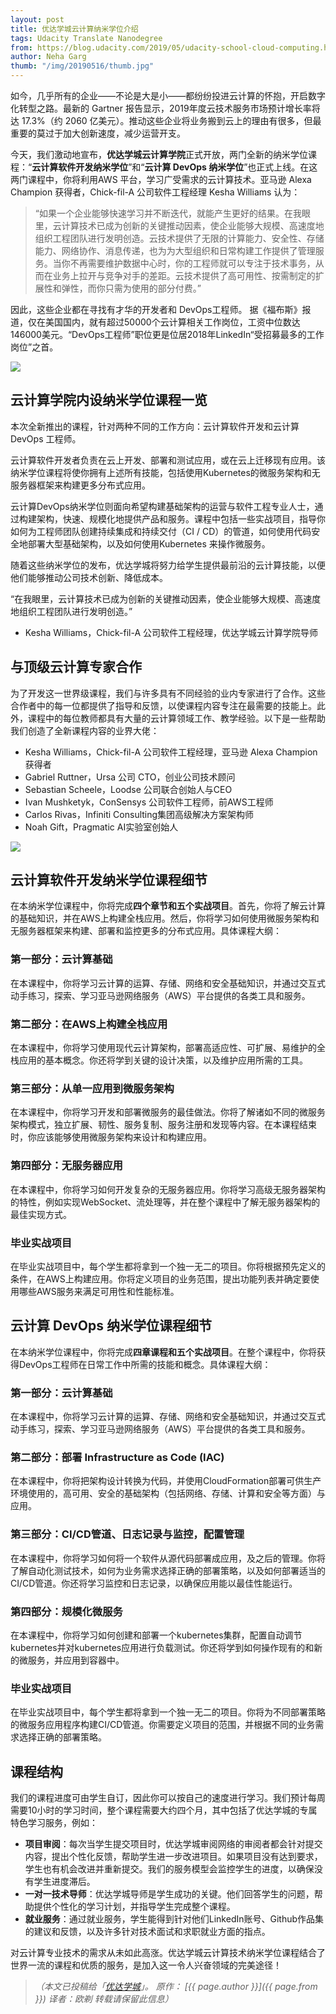 ```yaml
---
layout: post
title: 优达学城云计算纳米学位介绍
tags: Udacity Translate Nanodegree
from: https://blog.udacity.com/2019/05/udacity-school-cloud-computing.html
author: Neha Garg 
thumb: "/img/20190516/thumb.jpg"
---
```

如今，几乎所有的企业——不论是大是小——都纷纷投进云计算的怀抱，开启数字化转型之路。最新的 Gartner 报告显示，2019年度云技术服务市场预计增长率将达 17.3%（约 2060 亿美元）。推动这些企业将业务搬到云上的理由有很多，但最重要的莫过于加大创新速度，减少运营开支。

今天，我们激动地宣布，**优达学城云计算学院**正式开放，两门全新的纳米学位课程：“**云计算软件开发纳米学位**”和“**云计算 DevOps 纳米学位**”也正式上线。在这两门课程中，你将利用AWS 平台，学习广受需求的云计算技术。亚马逊 Alexa Champion 获得者，Chick-fil-A 公司软件工程经理 Kesha Williams 认为：

>“如果一个企业能够快速学习并不断迭代，就能产生更好的结果。在我眼里，云计算技术已成为创新的关键推动因素，使企业能够大规模、高速度地组织工程团队进行发明创造。云技术提供了无限的计算能力、安全性、存储能力、网络协作、消息传递，也为为大型组织和日常构建工作提供了管理服务。当你不再需要维护数据中心时，你的工程师就可以专注于技术事务，从而在业务上拉开与竞争对手的差距。云技术提供了高可用性、按需制定的扩展性和弹性，而你只需为使用的部分付费。”

因此，这些企业都在寻找有才华的开发者和 DevOps工程师。 据《福布斯》报道，仅在美国国内，就有超过50000个云计算相关工作岗位，工资中位数达146000美元。“DevOps工程师”职位更是位居2018年LinkedIn“受招募最多的工作岗位”之首。

<img src="{{site.cdn}}/img/20190516/001.png">

## 云计算学院内设纳米学位课程一览

本次全新推出的课程，针对两种不同的工作方向：云计算软件开发和云计算DevOps 工程师。

云计算软件开发者负责在云上开发、部署和测试应用，或在云上迁移现有应用。该纳米学位课程将使你拥有上述所有技能，包括使用Kubernetes的微服务架构和无服务器框架来构建更多分布式应用。

云计算DevOps纳米学位则面向希望构建基础架构的运营与软件工程专业人士，通过构建架构，快速、规模化地提供产品和服务。课程中包括一些实战项目，指导你如何为工程师团队创建持续集成和持续交付（CI / CD）的管道，如何使用代码安全地部署大型基础架构，以及如何使用Kubernetes 来操作微服务。

随着这些纳米学位的发布，优达学城将努力给学生提供最前沿的云计算技能，以便他们能够推动公司技术创新、降低成本。

<span class="hl">“在我眼里，云计算技术已成为创新的关键推动因素，使企业能够大规模、高速度地组织工程团队进行发明创造。”</span><br>
   - Kesha Williams，Chick-fil-A 公司软件工程经理，优达学城云计算学院导师

## 与顶级云计算专家合作

为了开发这一世界级课程，我们与许多具有不同经验的业内专家进行了合作。这些合作者中的每一位都提供了指导和反馈，以使课程内容专注在最需要的技能上。此外，课程中的每位教师都具有大量的云计算领域工作、教学经验。以下是一些帮助我们创造了全新课程内容的业界大佬：

* Kesha Williams，Chick-fil-A 公司软件工程经理，亚马逊 Alexa Champion 获得者
* Gabriel Ruttner，Ursa 公司 CTO，创业公司技术顾问
* Sebastian Scheele，Loodse 公司联合创始人与CEO
* Ivan Mushketyk，ConSensys 公司软件工程师，前AWS工程师
* Carlos Rivas，Infiniti Consulting集团高级解决方案架构师
* Noah Gift，Pragmatic AI实验室创始人

<img src="{{site.cdn}}/img/20190516/000.png">

## 云计算软件开发纳米学位课程细节

在本纳米学位课程中，你将完成**四个章节和五个实战项目**。首先，你将了解云计算的基础知识，并在AWS上构建全栈应用。然后，你将学习如何使用微服务架构和无服务器框架来构建、部署和监控更多的分布式应用。具体课程大纲：

### 第一部分：云计算基础

在本课程中，你将学习云计算的运算、存储、网络和安全基础知识，并通过交互式动手练习，探索、学习亚马逊网络服务（AWS）平台提供的各类工具和服务。

### 第二部分：在AWS上构建全栈应用

在本课程中，你将学习使用现代云计算架构，部署高适应性、可扩展、易维护的全栈应用的基本概念。你还将学到关键的设计决策，以及维护应用所需的工具。

### 第三部分：从单一应用到微服务架构

在本课程中，你将学习开发和部署微服务的最佳做法。你将了解诸如不同的微服务架构模式，独立扩展、韧性、服务复制、服务注册和发现等内容。在本课程结束时，你应该能够使用微服务架构来设计和构建应用。

### 第四部分：无服务器应用

在本课程中，你将学习如何开发复杂的无服务器应用。你将学习高级无服务器架构的特性，例如实现WebSocket、流处理等，并在整个课程中了解无服务器架构的最佳实现方式。

### 毕业实战项目

在毕业实战项目中，每个学生都将拿到一个独一无二的项目。你将根据预先定义的条件，在AWS上构建应用。你将定义项目的业务范围，提出功能列表并确定要使用哪些AWS服务来满足可用性和性能标准。

## 云计算 DevOps 纳米学位课程细节

在本纳米学位课程中，你将完成**四章课程和五个实战项目**。在整个课程中，你将获得DevOps工程师在日常工作中所需的技能和概念。具体课程大纲：

### 第一部分：云计算基础

在本课程中，你将学习云计算的运算、存储、网络和安全基础知识，并通过交互式动手练习，探索、学习亚马逊网络服务（AWS）平台提供的各类工具和服务。

### 第二部分：部署 Infrastructure as Code (IAC)

在本课程中，你将把架构设计转换为代码，并使用CloudFormation部署可供生产环境使用的，高可用、安全的基础架构（包括网络、存储、计算和安全等方面）与应用。

### 第三部分：CI/CD管道、日志记录与监控，配置管理

在本课程中，你将学习如何将一个软件从源代码部署成应用，及之后的管理。你将了解自动化测试技术，如何为业务需求选择正确的部署策略，以及如何部署适当的CI/CD管道。你还将学习监控和日志记录，以确保应用能以最佳性能运行。

### 第四部分：规模化微服务

在本课程中，你将学习如何创建和部署一个kubernetes集群，配置自动调节kubernetes并对kubernetes应用进行负载测试。你还将学到如何操作现有的和新的微服务，并应用到容器中。

### 毕业实战项目

在毕业实战项目中，每个学生都将拿到一个独一无二的项目。你将为不同部署策略的微服务应用程序构建CI/CD管道。你需要定义项目的范围，并根据不同的业务需求选择正确的部署策略。

## 课程结构

我们的课程进度可由学生自订，因此你可以按自己的速度进行学习。我们预计每周需要10小时的学习时间，整个课程需要大约四个月，其中包括了优达学城的专属特色学习服务，例如：

* **项目审阅**：每次当学生提交项目时，优达学城审阅网络的审阅者都会针对提交内容，提出个性化反馈，帮助学生进一步改进项目。如果项目没有达到要求，学生也有机会改进并重新提交。我们的服务模型会监控学生的进度，以确保没有学生进度滞后。
* **一对一技术导师**：优达学城导师是学生成功的关键。他们回答学生的问题，帮助提供个性化的学习计划，并指导学生完成整个课程。
* **就业服务**：通过就业服务，学生能得到针对他们LinkedIn账号、Github作品集的建议和反馈，以及许多针对技术面试和求职就业方面的指点。

对云计算专业技术的需求从未如此高涨。优达学城云计算技术纳米学位课程结合了世界一流的课程和优质的服务，是加入这一令人兴奋领域的完美途径！

> _（本文已投稿给「[优达学城](https://cn.udacity.com)」。 原作： [{{ page.author }}]({{ page.from }}) 译者：欧剃 转载请保留此信息）_


